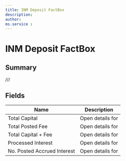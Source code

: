 ```yaml
---
title: INM Deposit FactBox
description: 
author: 
ms.service : 
---
```


# INM Deposit FactBox

## Summary

///

## Fields
<!-- You need to leave a space betwenn | your text and | -->

| Name | Description |
| ---- | ---- |
| Total Capital | Open details for  |
| Total Posted Fee | Open details for  |
| Total Capital + Fee | Open details for  |
| Processed Interest | Open details for  |
| No. Posted Accrued Interest | Open details for  |
